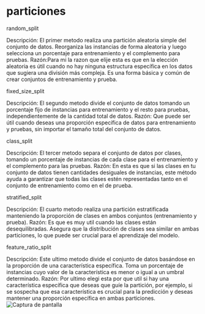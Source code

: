 # particiones

random_split

Descripción: El primer metodo realiza una partición aleatoria simple del conjunto de datos. Reorganiza las instancias de forma aleatoria y luego selecciona un porcentaje para entrenamiento y el complemento para pruebas.
Razón:Para mi la razon que elije esta es que en la elección aleatoria es útil cuando no hay ninguna estructura específica en los datos que sugiera una división más compleja. Es una forma básica y común de crear conjuntos de entrenamiento y prueba.

fixed_size_split

Descripción: El segundo metodo divide el conjunto de datos tomando un porcentaje fijo de instancias para entrenamiento y el resto para pruebas, independientemente de la cantidad total de datos.
Razón: Que puede ser útil cuando deseas una proporción específica de datos para entrenamiento y pruebas, sin importar el tamaño total del conjunto de datos.

class_split

Descripción: El tercer metodo separa el conjunto de datos por clases, tomando un porcentaje de instancias de cada clase para el entrenamiento y el complemento para las pruebas.
Razón: En esta es que si las clases en tu conjunto de datos tienen cantidades desiguales de instancias, este método ayuda a garantizar que todas las clases estén representadas tanto en el conjunto de entrenamiento como en el de prueba.

stratified_split

Descripción: El cuarto metodo realiza una partición estratificada manteniendo la proporción de clases en ambos conjuntos (entrenamiento y prueba).
Razón: Es que es muy util cuando las clases están desequilibradas. Asegura que la distribución de clases sea similar en ambas particiones, lo que puede ser crucial para el aprendizaje del modelo.

feature_ratio_split

Descripción: Este ultimo metodo divide el conjunto de datos basándose en la proporción de una característica específica. Toma un porcentaje de instancias cuyo valor de la característica es menor o igual a un umbral determinado.
Razón: Por ultimo elegi esta por que util si hay una característica específica que deseas que guíe la partición, por ejemplo, si se sospecha que esa característica es crucial para la predicción y deseas mantener una proporción específica en ambas particiones.
![Captura de pantalla](https://github.com/Roberto267/particiones/assets/114701095/38000f31-22ff-4739-9687-85390cb9980c)
